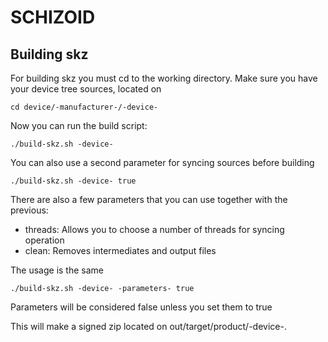 SCHIZOID
===============

Building skz
------------------------

For building skz you must cd to the working directory.
Make sure you have your device tree sources, located on

    cd device/-manufacturer-/-device-

Now you can run the build script:

    ./build-skz.sh -device-


You can also use a second parameter for syncing sources before building

    ./build-skz.sh -device- true


There are also a few parameters that you can use together with the previous:

* threads: Allows you to choose a number of threads for syncing operation
* clean: Removes intermediates and output files

The usage is the same
    
    ./build-skz.sh -device- -parameters- true


Parameters will be considered false unless you set them to true

This will make a signed zip located on out/target/product/-device-.


